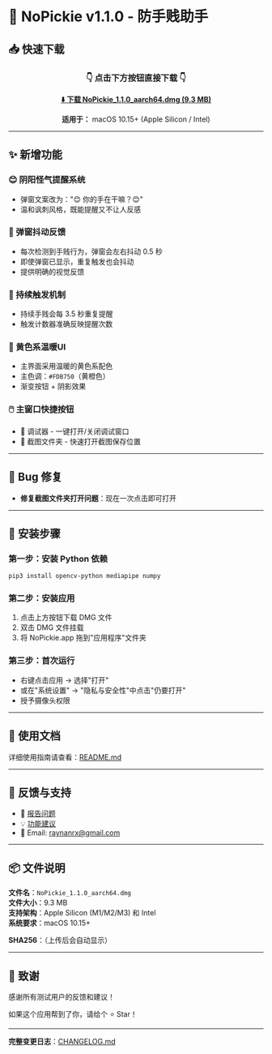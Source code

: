 # 🎉 NoPickie v1.1.0 - 防手贱助手

## 📥 快速下载

<div align="center">

### 👇 点击下方按钮直接下载 👇

**[⬇️ 下载 NoPickie_1.1.0_aarch64.dmg (9.3 MB)](https://github.com/Rayyyna/nopickie/releases/download/v1.1.0/NoPickie_1.1.0_aarch64.dmg)**

**适用于：** macOS 10.15+ (Apple Silicon / Intel)

</div>

---

## ✨ 新增功能

### 😊 阴阳怪气提醒系统
- 弹窗文案改为："😊 你的手在干嘛？😊"
- 温和讽刺风格，既能提醒又不让人反感

### 📳 弹窗抖动反馈
- 每次检测到手贱行为，弹窗会左右抖动 0.5 秒
- 即使弹窗已显示，重复触发也会抖动
- 提供明确的视觉反馈

### 🔁 持续触发机制
- 持续手贱会每 3.5 秒重复提醒
- 触发计数器准确反映提醒次数

### 🎨 黄色系温暖UI
- 主界面采用温暖的黄色系配色
- 主色调：`#FDB750`（黄橙色）
- 渐变按钮 + 阴影效果

### 🖱️ 主窗口快捷按钮
- 🧪 调试器 - 一键打开/关闭调试窗口
- 📂 截图文件夹 - 快速打开截图保存位置

---

## 🐛 Bug 修复

- **修复截图文件夹打开问题**：现在一次点击即可打开

---

## 🚀 安装步骤

### 第一步：安装 Python 依赖

```bash
pip3 install opencv-python mediapipe numpy
```

### 第二步：安装应用

1. 点击上方按钮下载 DMG 文件
2. 双击 DMG 文件挂载
3. 将 NoPickie.app 拖到"应用程序"文件夹

### 第三步：首次运行

- 右键点击应用 → 选择"打开"
- 或在"系统设置" → "隐私与安全性"中点击"仍要打开"
- 授予摄像头权限

---

## 📖 使用文档

详细使用指南请查看：[README.md](https://github.com/Rayyyna/nopickie/blob/main/README.md)

---

## 💬 反馈与支持

- 🐛 [报告问题](https://github.com/Rayyyna/nopickie/issues)
- 💡 [功能建议](https://github.com/Rayyyna/nopickie/issues/new)
- 📧 Email: raynanrx@gmail.com

---

## 📦 文件说明

**文件名**：`NoPickie_1.1.0_aarch64.dmg`  
**文件大小**：9.3 MB  
**支持架构**：Apple Silicon (M1/M2/M3) 和 Intel  
**系统要求**：macOS 10.15+  

**SHA256**：（上传后会自动显示）

---

## 🙏 致谢

感谢所有测试用户的反馈和建议！

如果这个应用帮到了你，请给个 ⭐️ Star！

---

**完整变更日志**：[CHANGELOG.md](https://github.com/Rayyyna/nopickie/blob/main/CHANGELOG.md)

